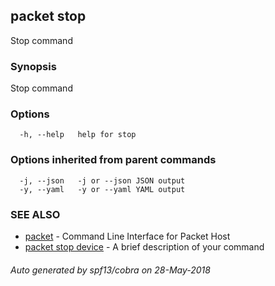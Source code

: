 ## packet stop

Stop command

### Synopsis

Stop command

### Options

```
  -h, --help   help for stop
```

### Options inherited from parent commands

```
  -j, --json   -j or --json JSON output
  -y, --yaml   -y or --yaml YAML output
```

### SEE ALSO

* [packet](packet.md)	 - Command Line Interface for Packet Host
* [packet stop device](packet_stop_device.md)	 - A brief description of your command

###### Auto generated by spf13/cobra on 28-May-2018

